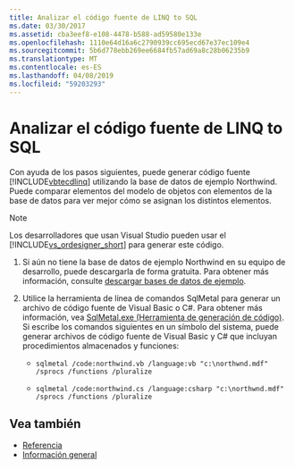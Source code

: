 ```yaml
---
title: Analizar el código fuente de LINQ to SQL
ms.date: 03/30/2017
ms.assetid: cba3eef8-e108-4478-b588-ad59580e133e
ms.openlocfilehash: 1110e64d16a6c2790939cc695ecd67e37ec109e4
ms.sourcegitcommit: 5b6d778ebb269ee6684fb57ad69a8c28b06235b9
ms.translationtype: MT
ms.contentlocale: es-ES
ms.lasthandoff: 04/08/2019
ms.locfileid: "59203293"
---
```

# <a name="analyzing-linq-to-sql-source-code"></a>Analizar el código fuente de LINQ to SQL
Con ayuda de los pasos siguientes, puede generar código fuente [!INCLUDE[vbtecdlinq](../../../../../../includes/vbtecdlinq-md.md)] utilizando la base de datos de ejemplo Northwind. Puede comparar elementos del modelo de objetos con elementos de la base de datos para ver mejor cómo se asignan los distintos elementos.  
  
> [!NOTE]
>  Los desarrolladores que usan Visual Studio pueden usar el [!INCLUDE[vs_ordesigner_short](../../../../../../includes/vs-ordesigner-short-md.md)] para generar este código.  
  
1.  Si aún no tiene la base de datos de ejemplo Northwind en su equipo de desarrollo, puede descargarla de forma gratuita. Para obtener más información, consulte [descargar bases de datos de ejemplo](../../../../../../docs/framework/data/adonet/sql/linq/downloading-sample-databases.md).  
  
2.  Utilice la herramienta de línea de comandos SqlMetal para generar un archivo de código fuente de Visual Basic o C#. Para obtener más información, vea [SqlMetal.exe (Herramienta de generación de código)](../../../../../../docs/framework/tools/sqlmetal-exe-code-generation-tool.md). Si escribe los comandos siguientes en un símbolo del sistema, puede generar archivos de código fuente de Visual Basic y C# que incluyan procedimientos almacenados y funciones:  
  
    -   `sqlmetal /code:northwind.vb /language:vb "c:\northwnd.mdf" /sprocs /functions /pluralize`  
  
    -   `sqlmetal /code:northwind.cs /language:csharp "c:\northwnd.mdf" /sprocs /functions /pluralize`  
  
## <a name="see-also"></a>Vea también

- [Referencia](../../../../../../docs/framework/data/adonet/sql/linq/reference.md)
- [Información general](../../../../../../docs/framework/data/adonet/sql/linq/background-information.md)
